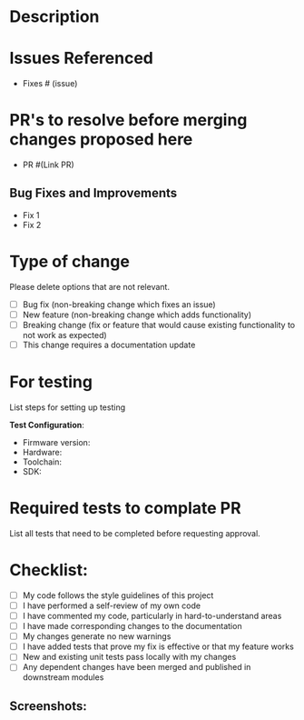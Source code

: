 # Description
<!--- Describe your changes in detail -->

# Issues Referenced
<!-- If Any -->
- Fixes # (issue)

# PR's to resolve before merging changes proposed here

- PR #(Link PR)

## Bug Fixes and Improvements

- Fix 1
- Fix 2

# Type of change

Please delete options that are not relevant.

- [ ] Bug fix (non-breaking change which fixes an issue)
- [ ] New feature (non-breaking change which adds functionality)
- [ ] Breaking change (fix or feature that would cause existing functionality to not work as expected)
- [ ] This change requires a documentation update

# For testing
List steps for setting up testing

**Test Configuration**:
* Firmware version:
* Hardware:
* Toolchain:
* SDK:

# Required tests to complate PR
List all tests that need to be completed before requesting approval.

# Checklist:

- [ ] My code follows the style guidelines of this project
- [ ] I have performed a self-review of my own code
- [ ] I have commented my code, particularly in hard-to-understand areas
- [ ] I have made corresponding changes to the documentation
- [ ] My changes generate no new warnings
- [ ] I have added tests that prove my fix is effective or that my feature works
- [ ] New and existing unit tests pass locally with my changes
- [ ] Any dependent changes have been merged and published in downstream modules

## Screenshots:
